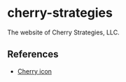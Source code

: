 # cherry-strategies

The website of Cherry Strategies, LLC.

## References

- [Cherry icon](https://svgsilh.com/image/575547.html)
